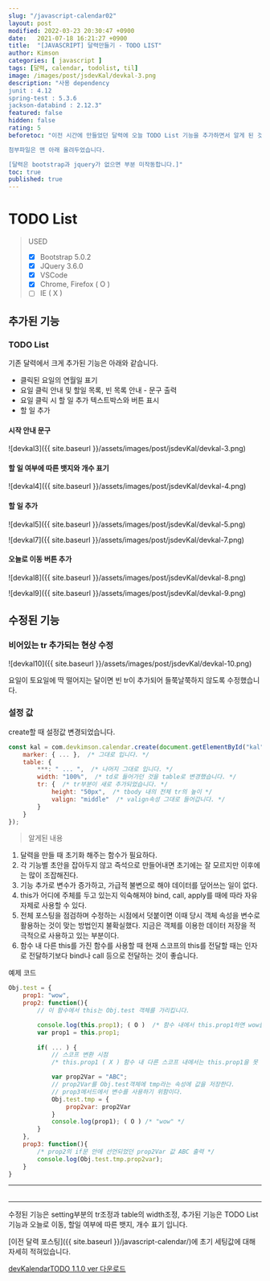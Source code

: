 ```yaml
---
slug: "/javascript-calendar02"
layout: post
modified: 2022-03-23 20:30:47 +0900
date:   2021-07-18 16:21:27 +0900
title:  "[JAVASCRIPT] 달력만들기 - TODO LIST"
author: Kimson
categories: [ javascript ]
tags: [달력, calendar, todolist, til]
image: /images/post/jsdevKal/devkal-3.png
description: "사용 dependency
junit : 4.12
spring-test : 5.3.6
jackson-databind : 2.12.3"
featured: false
hidden: false
rating: 5
beforetoc: "이전 시간에 만들었던 달력에 오늘 TODO List 기능을 추가하면서 알게 된 것들과 수정된 부분을 정리하고자 포스팅합니다.

첨부파일은 맨 아래 올려두었습니다.

[달력은 bootstrap과 jquery가 없으면 부분 미작동합니다.]"
toc: true
published: true
---
```


# TODO List

> USED
> 
> - [x] Bootstrap 5.0.2
> - [x] JQuery 3.6.0
> - [x] VSCode
> - [x] Chrome, Firefox ( O )
> - [ ] IE ( X )

## 추가된 기능

### TODO List

기존 달력에서 크게 추가된 기능은 아래와 같습니다.

- 클릭된 요일의 연월일 표기
- 요일 클릭 안내 및 할일 목록, 빈 목록 안내 - 문구 출력
- 요일 클릭 시 할 일 추가 텍스트박스와 버튼 표시
- 할 일 추가

#### 시작 안내 문구

![devkal3]({{ site.baseurl }}/assets/images/post/jsdevKal/devkal-3.png)

#### 할 일 여부에 따른 뱃지와 개수 표기

![devkal4]({{ site.baseurl }}/assets/images/post/jsdevKal/devkal-4.png)

#### 할 일 추가

![devkal5]({{ site.baseurl }}/assets/images/post/jsdevKal/devkal-5.png)

![devkal7]({{ site.baseurl }}/assets/images/post/jsdevKal/devkal-7.png)


#### 오늘로 이동 버튼 추가

![devkal8]({{ site.baseurl }}/assets/images/post/jsdevKal/devkal-8.png)

![devkal9]({{ site.baseurl }}/assets/images/post/jsdevKal/devkal-9.png)

## 수정된 기능

### 비어있는 tr 추가되는 현상 수정

![devkal10]({{ site.baseurl }}/assets/images/post/jsdevKal/devkal-10.png)

요일이 토요일에 딱 떨어지는 달이면 빈 tr이 추가되어 들쭉날쭉하지 않도록 수정했습니다.

### 설정 값

create할 때 설정값 변경되었습니다.

```javascript
const kal = com.devkimson.calendar.create(document.getElementById("kal"||"kal", {
    marker: { ... },  /* 그대로 입니다. */
    table: {
        ***: " ... ",  /* 나머지 그대로 입니다. */
        width: "100%",  /* td로 들어가던 것을 table로 변경했습니다. */
        tr: {  /* tr부분이 새로 추가되었습니다. */
            height: "50px",  /* tbody 내의 전체 tr의 높이 */
            valign: "middle"  /* valign속성 그대로 들어갑니다. */
        }
    }
});
```

>알게된 내용

1. 달력을 만들 때 초기화 해주는 함수가 필요하다.
2. 각 기능별 초안을 잡아두지 않고 즉석으로 만들어내면 초기에는 잘 모르지만 이후에는 많이 조잡해진다.
3. 기능 추가로 변수가 증가하고, 가급적 불변으로 해야 데이터를 덮어쓰는 일이 없다.
4. this가 어디에 주체를 두고 있는지 익숙해져야 bind, call, apply를 때에 따라 자유자제로 사용할 수 있다.
5. 전체 포스팅을 점검하며 수정하는 시점에서 덧붙이면 이때 당시 객체 속성을 변수로 활용하는 것이 맞는 방법인지 불확실했다. 지금은 객체를 이용한 데이터 저장을 적극적으로 사용하고 있는 부분이다.
6. 함수 내 다른 this를 가진 함수를 사용할 때 현재 스코프의 this를 전달할 때는 인자로 전달하기보다 bind나 call 등으로 전달하는 것이 좋습니다.

예제 코드
```javascript
Obj.test = {
    prop1: "wow",
    prop2: function(){
        // 이 함수에서 this는 Obj.test 객체를 가리킵니다.

        console.log(this.prop1); ( O )  /* 함수 내에서 this.prop1하면 wow를 가져옴 */
        var prop1 = this.prop1;
        
        if( ... ) {
            // 스코프 변환 시점
            /* this.prop1 ( X ) 함수 내 다른 스코프 내에서는 this.prop1을 못 가져옴 */

            var prop2Var = "ABC";
            // prop2Var를 Obj.test객체에 tmp라는 속성에 값을 저장한다.
            // prop3메서드에서 변수를 사용하기 위함이다.
            Obj.test.tmp = {
                prop2var: prop2Var
            }
            console.log(prop1); ( O ) /* "wow" */
        }
    },
    prop3: function(){
        /* prop2의 if문 안에 선언되었던 prop2Var 값 ABC 출력 */
        console.log(Obj.test.tmp.prop2var);
    }
}
```

-----

<div>
    <table id="kal" class="table text-center table-hover"></table>
</div>
<script src="{{site.baseurl}}/assets/lib/devkalendar.js"></script>

-----

수정된 기능은 setting부분의 tr조정과 table의 width조정, 추가된 기능은 TODO List 기능과 오늘로 이동, 할일 여부에 따른 뱃지, 개수 표기 입니다.

[이전 달력 포스팅]({{ site.baseurl }}/javascript-calendar/)에 초기 세팅값에 대해 자세히 적혀있습니다.

<a href="{{site.baseurl}}/assets/download/devkalendarTODO.zip" download>devKalendarTODO 1.1.0 ver 다운로드</a>